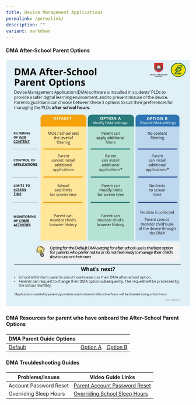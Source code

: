 ```yaml
---
title: Device Management Applications
permalink: /permalink/
description: ""
variant: markdown
---
```

#### DMA After-School Parent Options

![Infographic on DMA Parent Options](/images/ip8%20-%20infographic%20on%20the%20pld%20initiative_2023.jpg)

#### DMA Resources for parent who have onboard the After-School Parent Options


| DMA Parent Guide Options |  |  |
| -------- | -------- | -------- |
| [Default ](https://drive.google.com/file/d/1UqLVMv1Rn7OLPlSE7r57KUmhqy4D4GDS/view?usp=drive_link)| [Option A](https://drive.google.com/file/d/15Qv3EfGzCyMgaXoRPOjIYgoxcwckl2Vx/view?usp=drive_link) | [Option B](https://drive.google.com/file/d/1USUfgYZWV6hkhyTNnzAhyjwpehLOVFxl/view?usp=drive_link) |


#### DMA Troubleshooting Guides

| Problems/Issues | Video Guide Links |
| -------- | -------- | 
| Account Password Reset | [Parent Account Password Reset](https://drive.google.com/file/d/1Z12ioBGk58D5Fo8kMoKmfv-P5AkkQK6B/view?usp=drive_link) | 
| Overriding Sleep Hours | [Overriding School Sleep Hours](https://drive.google.com/file/d/1b62IdeAw_ey_8zSF6H7Bxn5j8Lfjsnzx/view?usp=drive_link) |
